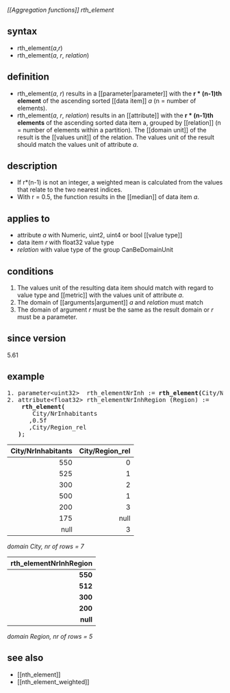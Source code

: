 *[[Aggregation functions]] rth_element*

## syntax

- rth_element(*a*,*r*)
- rth_element(*a*, *r*, *relation*)

## definition

- rth_element(*a*, *r*) results in a [[parameter|parameter]] with the **r \* (n-1)th element** of the ascending sorted [[data item]] *a* (n = number of elements).
- rth_element(*a*, *r*, *relation*) results in an [[attribute]] with the **r \* (n-1)th elements** of the ascending sorted data item a, grouped by [[relation]] (n = number of elements within a partition). The [[domain unit]] of the result is the [[values unit]] of the relation. The values unit of the result should match the values unit of attribute *a*.

## description

- If r\*(n-1) is not an integer, a weighted mean is calculated from the values that relate to the two nearest indices.
- With r = 0.5, the function results in the [[median]] of data item *a*.

## applies to

- attribute *a* with Numeric, uint2, uint4 or bool [[value type]]
- data item *r* with float32 value type
- *relation* with value type of the group CanBeDomainUnit

## conditions

1. The values unit of the resulting data item should match with regard to value type and [[metric]] with the values unit of attribute *a*.
2.  The domain of [[arguments|argument]] *a* and *relation* must match
3.  The domain of argument *r* must be the same as the result domain or *r* must be a parameter.

## since version

5.61

## example

<pre>
1. parameter&lt;uint32&gt;  rth_elementNrInh := <B>rth_element(</B>City/NrInhabitants, 0.5f<B>)</B>; result = 400
2. attribute&lt;float32&gt; rth_elementNrInhRegion (Region) := 
    <B>rth_element(</B>
       City/NrInhabitants
      ,0.5f
      ,City/Region_rel
   <B>)</B>;
</pre>

| City/NrInhabitants | City/Region_rel |
|-------------------:|----------------:|
| 550                | 0               |
| 525                | 1               |
| 300                | 2               |
| 500                | 1               |
| 200                | 3               |
| 175                | null            |
| null               | 3               |

*domain City, nr of rows = 7*

| **rth_elementNrInhRegion** |
|---------------------------:|
| **550**                    |
| **512**                    |
| **300**                    |
| **200**                    |
| **null**                   |

*domain Region, nr of rows = 5*

## **see also**

- [[nth_element]]
- [[nth_element_weighted]]